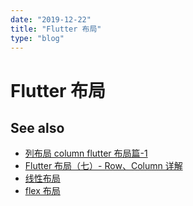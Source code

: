 ```yaml
---
date: "2019-12-22"
title: "Flutter 布局"
type: "blog"
---
```


# Flutter 布局

## See also

- [列布局 column flutter 布局篇-1](http://www.flutterj.com/?post=50)
- [Flutter 布局（七）- Row、Column 详解](https://www.jianshu.com/p/0ce74751d970)
- [线性布局](https://book.flutterchina.club/chapter4/row_and_column.html)
- [flex 布局](https://www.ruanyifeng.com/blog/2015/07/flex-grammar.html)
